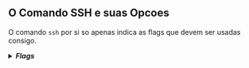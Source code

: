 ## O Comando SSH e suas Opcoes
O comando `ssh` por si so apenas indica as flags que devem ser usadas consigo.
<details><summary><b><i>Flags</i></b></summary>

>- `-1`: Usa apenas a versao 1 do protocolo SSH.
>
>- `-2`: Usa apenas a versao 2 do protocolo SSH.
>
>- `-4`: Usa apenas o endereco IPv4.
>
>- `-6`: Usa apenas o endereco IPv6.
>
>- `-A`: Habilita o encaminhamento do agente de autenticacao.
>
>- `-a`: Desabilita o encaminhamento do agente de autenticacao.
>
>- `-C`: Usa compressao de dados.
>
>- `-c cipher_spec`: Seleciona a especificacao *cipher* para encriptar a sessao.
>
>- `-D [bind_address:]*port*`: Porta de encaminhamento de nivel de aplicacao dinamico. Esse comando aloca um *socket* para ser usada pela porta local. Quando a conexao e feita por essa porta, ela e encaminhada por um canal seguro, e o protocolo de aplicacao e usado para determinar onde uma maquina remota tem de se conectar.
>
>- `-E log_file`: Acrescenta *debug logs* a *log_file* ao inves do *standard error*.
>
>- `-F configfile`: Especifica um arquivo de configuracao por usuario. O arquivo padrao e `~/.ssh/config`.
>
>- `-g`: Permite que hosts remotos se conectem as portas de encaminhamento locais.
>
>- `-i identity_file`: Arquivo por onde a *identity key*(chave privada) para autenticacao de chave publica sera lida.
>
>- `-J [user*@]host[:port]`: Conecta ao host fazendo primeiro uma conexao SSH a *pjump host[(/iam/jump-host)* e entao estabelecendo um *[TCP Forwarding](https://www.ssh.com/ssh/tunneling/example)* para o destino final
>
>- `-l login_name`: Especifica o usuario para fazer *log in* na maquina remota.
>
>- `-p port`: Porta para conectar no *host* remoto.
>
>- `-q`: *Quiet Mode*.
>
>- `-V`: Mostra a versao atual do SSH.
>
>- `-v`: Verbaliza as acoes.
>
>- `-X`: Habilita o encaminhamento X11 (*X11 Forwarding*).
>
>- `-L address`: Configura um encaminhamento local.
>
>- `-R address`: Configura um encaminhamento remoto.
</details>

